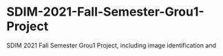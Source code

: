 # SDIM-2021-Fall-Semester-Grou1-Project
SDIM 2021 Fall Semester Grou1 Project, including image identification and 
